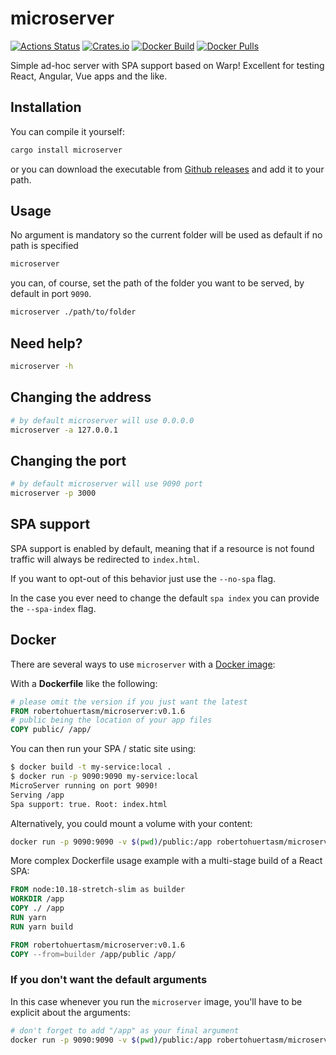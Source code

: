 # microserver

[![Actions Status](https://github.com/robertohuertasm/microserver/workflows/Release/badge.svg)](https://github.com/robertohuertasm/microserver/actions)
[![Crates.io](https://img.shields.io/crates/v/microserver.svg)](https://crates.io/crates/microserver) [![Docker Build](https://img.shields.io/docker/cloud/build/robertohuertasm/microserver.svg)](https://hub.docker.com/repository/docker/robertohuertasm/microserver) [![Docker Pulls](https://img.shields.io/docker/pulls/robertohuertasm/microserver.svg)](https://hub.docker.com/repository/docker/robertohuertasm/microserver)

Simple ad-hoc server with SPA support based on Warp! Excellent for testing React, Angular, Vue apps and the like.

## Installation

You can compile it yourself:

```sh
cargo install microserver
```

or you can download the executable from [Github releases](https://github.com/robertohuertasm/microserver/releases) and add it to your path.

## Usage

No argument is mandatory so the current folder will be used as default if no path is specified

```sh
microserver
```

you can, of course, set the path of the folder you want to be served, by default in port `9090`.

```sh
microserver ./path/to/folder
```

## Need help?

```sh
microserver -h
```

## Changing the address

```sh
# by default microserver will use 0.0.0.0
microserver -a 127.0.0.1
```

## Changing the port

```sh
# by default microserver will use 9090 port
microserver -p 3000
```

## SPA support

SPA support is enabled by default, meaning that if a resource is not found traffic will always be redirected to `index.html`.

If you want to opt-out of this behavior just use the `--no-spa` flag.

In the case you ever need to change the default `spa index` you can provide the `--spa-index` flag.

## Docker

There are several ways to use `microserver` with a [Docker image](https://hub.docker.com/repository/docker/robertohuertasm/microserver/):

With a **Dockerfile** like the following:

```dockerfile
# please omit the version if you just want the latest
FROM robertohuertasm/microserver:v0.1.6
# public being the location of your app files
COPY public/ /app/
```

You can then run your SPA / static site using:

```bash
$ docker build -t my-service:local .
$ docker run -p 9090:9090 my-service:local
MicroServer running on port 9090!
Serving /app
Spa support: true. Root: index.html
```

Alternatively, you could mount a volume with your content:

```bash
docker run -p 9090:9090 -v $(pwd)/public:/app robertohuertasm/microserver:v0.1.6
```

More complex Dockerfile usage example with a multi-stage build of a React SPA:

```dockerfile
FROM node:10.18-stretch-slim as builder
WORKDIR /app
COPY ./ /app
RUN yarn
RUN yarn build

FROM robertohuertasm/microserver:v0.1.6
COPY --from=builder /app/public /app/
```

### If you don't want the default arguments

In this case whenever you run the `microserver` image, you'll have to be explicit about the arguments:

```bash
# don't forget to add "/app" as your final argument
docker run -p 9090:9090 -v $(pwd)/public:/app robertohuertasm/microserver:v0.1.6 "/microserver" "--no-spa" "/app"
```

